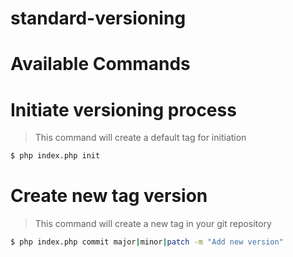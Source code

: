 # standard-versioning

# Available Commands


# Initiate versioning process

> This command will create a default tag for initiation

```sh
$ php index.php init
```

# Create new tag version

> This command will create a new tag in your git repository

```sh
$ php index.php commit major|minor|patch -m "Add new version"
```